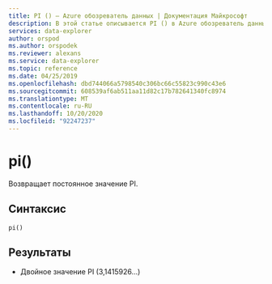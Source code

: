 ```yaml
---
title: PI () — Azure обозреватель данных | Документация Майкрософт
description: В этой статье описывается PI () в Azure обозреватель данных.
services: data-explorer
author: orspod
ms.author: orspodek
ms.reviewer: alexans
ms.service: data-explorer
ms.topic: reference
ms.date: 04/25/2019
ms.openlocfilehash: dbd744066a5798540c306bc66c55823c990c43e6
ms.sourcegitcommit: 608539af6ab511aa11d82c17b782641340fc8974
ms.translationtype: MT
ms.contentlocale: ru-RU
ms.lasthandoff: 10/20/2020
ms.locfileid: "92247237"
---
```

# <a name="pi"></a>pi()

Возвращает постоянное значение PI.

## <a name="syntax"></a>Синтаксис

`pi()`

## <a name="returns"></a>Результаты

* Двойное значение PI (3,1415926...)